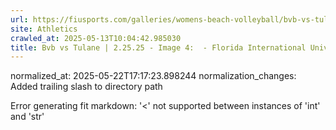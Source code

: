 ```yaml
---
url: https://fiusports.com/galleries/womens-beach-volleyball/bvb-vs-tulane-2-25-25/image-4/355/62557/
site: Athletics
crawled_at: 2025-05-13T10:04:42.985030
title: Bvb vs Tulane | 2.25.25 - Image 4:  - Florida International University
---
```

normalized_at: 2025-05-22T17:17:23.898244
normalization_changes: Added trailing slash to directory path

Error generating fit markdown: '<' not supported between instances of 'int' and 'str'
